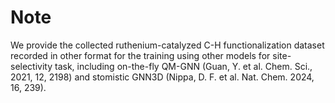 # Note
We provide the collected ruthenium-catalyzed C-H functionalization dataset recorded in other format for the training using other models for site-selectivity task,
 including on-the-fly QM-GNN (Guan, Y. et al. Chem. Sci., 2021, 12, 2198) and stomistic GNN3D (Nippa, D. F. et al. Nat. Chem. 2024, 16, 239).
